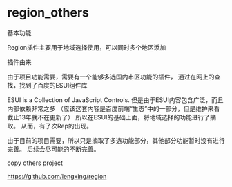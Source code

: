 # region_others
基本功能

Region插件主要用于地域选择使用，可以同时多个地区添加

插件由来

由于项目功能需要，需要有一个能够多选国内市区功能的插件， 通过在网上的查找，找到了百度的ESUI组件库

ESUI is a Collection of JavaScript Controls.
但是由于ESUI内容包含广泛，而且内部依赖非常之多 （应该这套内容是百度前端“生态”中的一部分，但是维护来看截止13年就不在更新了） 所以在ESUI的基础上面，将地域选择的功能进行了摘取。 从而，有了次Rep的出现。

由于目前的项目需要，所以只是摘取了多选功能部分，其他部分功能暂时没有进行完善。 后续会尽可能的不断完善。


copy others project

https://github.com/lengxing/region
